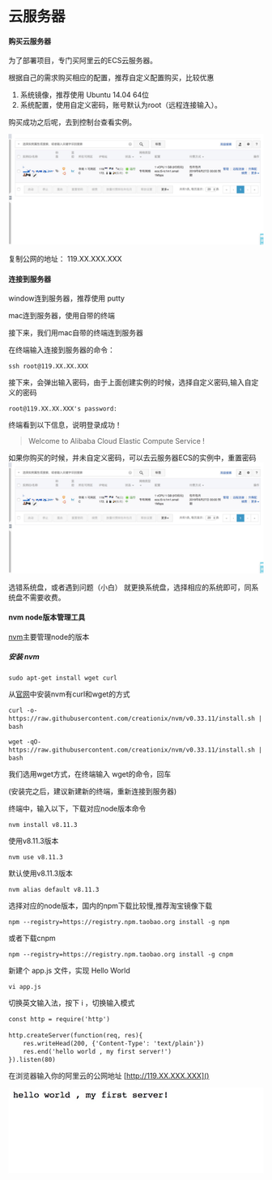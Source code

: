# 云服务器
#### 购买云服务器
为了部署项目，专门买阿里云的ECS云服务器。

根据自己的需求购买相应的配置，推荐自定义配置购买，比较优惠

1. 系统镜像，推荐使用 Ubuntu 14.04 64位
2. 系统配置，使用自定义密码，账号默认为root（远程连接输入）。

购买成功之后呢，去到控制台查看实例。

![image](0EC872D.png)

复制公网的地址： 119.XX.XXX.XXX

#### 连接到服务器
window连到服务器，推荐使用 putty

mac连到服务器，使用自带的终端

接下来，我们用mac自带的终端连到服务器

在终端输入连接到服务器的命令：
```
ssh root@119.XX.XX.XXX
```
接下来，会弹出输入密码，由于上面创建实例的时候，选择自定义密码,输入自定义的密码
```
root@119.XX.XX.XXX's password: 
```
终端看到以下信息，说明登录成功！
> Welcome to Alibaba Cloud Elastic Compute Service !

如果你购买的时候，并未自定义密码，可以去云服务器ECS的实例中，重置密码
![image](0EC872.png)

选错系统盘，或者遇到问题（小白）
就更换系统盘，选择相应的系统即可，同系统盘不需要收费。

#### nvm node版本管理工具
[nvm](https://github.com/creationix/nvm)主要管理node的版本
##### 安装 nvm
```
sudo apt-get install wget curl
```

从[官网](https://github.com/creationix/nvm)中安装nvm有curl和wget的方式
```
curl -o- https://raw.githubusercontent.com/creationix/nvm/v0.33.11/install.sh | bash
```
```
wget -qO- https://raw.githubusercontent.com/creationix/nvm/v0.33.11/install.sh | bash
```
我们选用wget方式，在终端输入 wget的命令，回车

(安装完之后，建议新建新的终端，重新连接到服务器)


终端中，输入以下，下载对应node版本命令
```
nvm install v8.11.3
```

使用v8.11.3版本
```
nvm use v8.11.3
```

默认使用v8.11.3版本
```
nvm alias default v8.11.3
```

选择对应的node版本，国内的npm下载比较慢,推荐淘宝镜像下载
```
npm --registry=https://registry.npm.taobao.org install -g npm
```
或者下载cnpm
```
npm --registry=https://registry.npm.taobao.org install -g cnpm
```

新建个 app.js 文件，实现 Hello World
```
vi app.js
```
切换英文输入法，按下 i  ，切换输入模式
```
const http = require('http')

http.createServer(function(req, res){
    res.writeHead(200, {'Content-Type': 'text/plain'})
    res.end('hello world , my first server!')
}).listen(80)

```

在浏览器输入你的阿里云的公网地址 [http://119.XX.XXX.XXX]()

![image](C408179.png)


